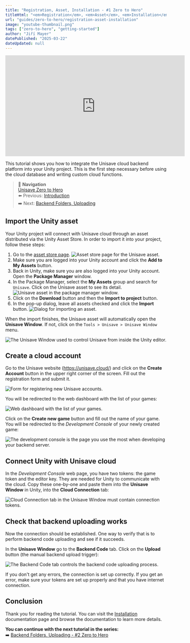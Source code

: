```yaml
---
title: "Registration, Asset, Installation - #1 Zero to Hero"
titleHtml: "<em>Registration</em>, <em>Asset</em>, <em>Installation</em><br>#1 Zero to Hero"
url: "guides/zero-to-hero/registration-asset-installation"
image: "youtube-thumbnail.png"
tags: ["zero-to-hero", "getting-started"]
author: "Jiří Mayer"
datePublished: "2025-03-22"
dateUpdated: null
---
```


<div class="youtube-container">
    <iframe width="560" height="315" src="https://www.youtube.com/embed/fzU233dLWoU?si=NcDrAgrYgJWFvisP" title="YouTube video player" frameborder="0" allow="accelerometer; autoplay; clipboard-write; encrypted-media; gyroscope; picture-in-picture; web-share" referrerpolicy="strict-origin-when-cross-origin" allowfullscreen></iframe>
</div>

This tutorial shows you how to integrate the Unisave cloud backend platform into your Unity project. This is the first step necessary before using the cloud database and writing custom cloud functions.

> 📖 **Navigation**<br>
> [Unisave Zero to Hero](../zero-to-hero.md)<br>
> ⬅️ Previous: [Introduction](../00-introduction/zth-introduction.md)<br>
> ➡️ Next: [Backend Folders, Uploading](../02-backend-folders-uploading/zth-backend-folders-uploading.md)


## Import the Unity asset

Your Unity project will connect with Unisave cloud through an asset distributed via the Unity Asset Store. In order to import it into your project, follow these steps:

1. Go to the [asset store page](https://assetstore.unity.com/packages/slug/142705).
    <img class="with-border" src="../../../docs/installation/asset-store-listing.png" alt="Asset store page for the Unisave asset.">
2. Make sure you are logged into your Unity account and click the **Add to My Assets** button.
3. Back in Unity, make sure you are also logged into your Unity account. Open the **Package Manager** window.
4. In the Package Manager, select the **My Assets** group and search for `Unisave`. Click on the Unisave asset to see its detail.
    <img src="../../../docs/installation/package-manager-listing.png" alt="Unisave asset in the package manager window.">
5. Click on the **Download** button and then the **Import to project** button.
6. In the pop-up dialog, leave all assets checked and click the **Import** button.
    <img src="../../../docs/installation/import-dialog.png" alt="Dialog for importing an asset.">

When the import finishes, the Unisave asset will automatically open the **Unisave Window**. If not, click on the `Tools > Unisave > Unisave Window` menu.

<img src="../../../docs/installation/unisave-window.png" alt="The Unisave Window used to control Unisave from inside the Unity editor.">


## Create a cloud account

Go to the Unisave website (https://unisave.cloud/) and click on the **Create Account** button in the upper right corner of the screen. Fill out the registration form and submit it.

<img src="../../../docs/installation/register-form.png" alt="Form for registering new Unisave accounts.">

You will be redirected to the web dashboard with the list of your games:

<img class="with-border" src="../../../docs/installation/your-games-screen.png" alt="Web dashboard with the list of your games.">

Click on the **Create new game** button and fill out the name of your game. You will be redirected to the *Development Console* of your newly created game:

<img class="with-border" src="../../../docs/installation/development-console-screen.png" alt="The development console is the page you use the most when developing your backend server.">


## Connect Unity with Unisave cloud

In the *Development Console* web page, you have two tokens: the game token and the editor key. They are needed for Unity to communicate with the cloud. Copy these one-by-one and paste them into the **Unisave Window** in Unity, into the **Cloud Connection** tab:

<img class="with-border" src="../../../docs/installation/cloud-connection-tab.png" alt="Cloud Connection tab in the Unisave Window must contain connection tokens.">


## Check that backend uploading works

Now the connection should be established. One way to verify that is to perform backend code uploading and see if it succeeds.

In the **Unisave Window** go to the **Backend Code** tab. Click on the **Upload** button (the manual backend upload trigger):

<img class="with-border" src="../../../docs/installation/backend-upload-success.png" alt="The Backend Code tab controls the backend code uploading process.">

If you don't get any errors, the connection is set up correctly. If you get an error, make sure your tokens are set up properly and that you have internet connection.


## Conclusion

Thank you for reading the tutorial. You can visit the [Installation](../../../docs/installation/installation.md) documentation page and browse the documentation to learn more details.

**You can continue with the next tutorial in the series:**<br>
➡️ [Backend Folders, Uploading - #2 Zero to Hero](../02-backend-folders-uploading/zth-backend-folders-uploading.md)
